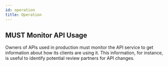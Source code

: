 ```yaml
---
id: operation
title: Operation
---
```

## MUST Monitor API Usage

Owners of APIs used in production must monitor the API service to get information about how its clients are using it. This information, for instance, is useful to identify potential review partners for API changes.
